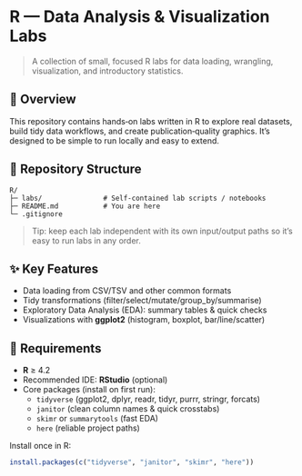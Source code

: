 # R — Data Analysis & Visualization Labs

> A collection of small, focused R labs for data loading, wrangling, visualization, and introductory statistics.

## 🌟 Overview
This repository contains hands‑on labs written in R to explore real datasets, build tidy data workflows, and create publication‑quality graphics. It’s designed to be simple to run locally and easy to extend.

## 📁 Repository Structure
```
R/
├─ labs/               # Self‑contained lab scripts / notebooks
├─ README.md           # You are here
└─ .gitignore
```
> Tip: keep each lab independent with its own input/output paths so it’s easy to run labs in any order.

## ✨ Key Features
- Data loading from CSV/TSV and other common formats
- Tidy transformations (filter/select/mutate/group_by/summarise)
- Exploratory Data Analysis (EDA): summary tables & quick checks
- Visualizations with **ggplot2** (histogram, boxplot, bar/line/scatter)

## 🧰 Requirements
- **R** ≥ 4.2
- Recommended IDE: **RStudio** (optional)
- Core packages (install on first run):
  - `tidyverse` (ggplot2, dplyr, readr, tidyr, purrr, stringr, forcats)
  - `janitor` (clean column names & quick crosstabs)
  - `skimr` or `summarytools` (fast EDA)
  - `here` (reliable project paths)

Install once in R:
```r
install.packages(c("tidyverse", "janitor", "skimr", "here"))
```